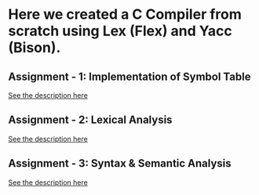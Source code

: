 # Here we created a C Compiler from scratch using Lex (Flex) and Yacc (Bison).

## Assignment - 1: Implementation of Symbol Table 
[See the description here](Assignment_1/Assignment_1_Specification.pdf)

## Assignment - 2: Lexical Analysis
[See the description here](Assignment_2/Assignment_2_Specification.pdf)

## Assignment - 3: Syntax & Semantic Analysis  
[See the description here](Assignment_3/CSE310_January_2022_YACC_Assignment_Spec.pdf)
